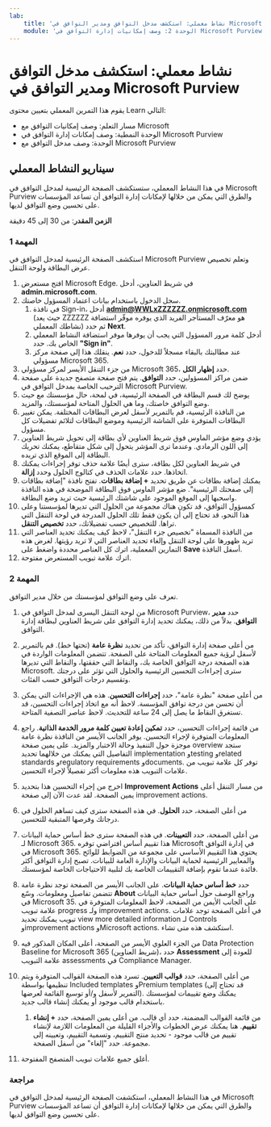 ```yaml
---
lab:
    title: 'نشاط معملي: استكشف مدخل التوافق ومدير التوافق في Microsoft Purview'    
    module: 'الوحدة 2: وصف إمكانيات إدارة التوافق في Microsoft Purview'
---
```



# <a name="lab-explore-the-microsoft-purview-compliance-portal--compliance-manager"></a>نشاط معملي: استكشف مدخل التوافق ومدير التوافق في Microsoft Purview

يقوم هذا التمرين المعملي بتعيين محتوى Learn التالي:

- مسار التعلم: وصف إمكانيات التوافق مع Microsoft
- الوحدة النمطية: وصف إمكانات إدارة التوافق في Microsoft Purview
- الوحدة: وصف مدخل التوافق مع Microsoft Purview

## <a name="lab-scenario"></a>سيناريو النشاط المعملي

في هذا النشاط المعملي، ستستكشف الصفحة الرئيسية لمدخل التوافق في Microsoft Purview والطرق التي يمكن من خلالها لإمكانات إدارة التوافق أن تساعد المؤسسات على تحسين وضع التوافق لديها.

**الزمن المقدر**: من 30 إلى 45 دقيقة

### <a name="task-1"></a>المهمة 1

استكشف الصفحة الرئيسية لمدخل التوافق في Microsoft Purview وتعلم تخصيص عرض البطاقة ولوحة التنقل.

1. افتح مستعرض Microsoft Edge. في شريط العناوين، أدخل **admin.microsoft.com**.
1. سجل الدخول باستخدام بيانات اعتماد المسؤول خاصتك.
    1. في نافذة Sign-in، أدخل **admin@WWLxZZZZZZ.onmicrosoft.com** (حيث يعد ZZZZZZ هو معرّف المستأجر الفريد الذي يوفره موفّر استضافة نشاطك المعملي) ثم حدد **Next**.
    1. أدخل كلمة مرور المسؤول التي يجب أن يوفرها موفر استضافة النشاط المعملي الخاص بك. حدد **"Sign in"**.
    1. عند مطالبتك بالبقاء مسجلاً للدخول، حدد **نعم**. ينقلك هذا إلى صفحة مركز مسؤولي Microsoft 365.
1. من جزء التنقل الأيسر لمركز مسؤولي Microsoft 365، حدد **إظهار الكل**.
1. ضمن مراكز المسؤولين، حدد **التوافق**.  يتم فتح صفحة متصفح جديدة على صفحة الترحيب الخاصة بمدخل التوافق في Microsoft Purview.  
1. يوضح لك قسم البطاقة في الصفحة الرئيسية، في لمحة، حال مؤسستك مع حيث وضع التوافق خاصتك، وما هي الحلول المتاحة لمؤسستك، والمزيد.
1. من النافذة الرئيسية، قم بالتمرير لأسفل لعرض البطاقات المختلفة. يمكن تغيير البطاقات المتوفرة على الشاشة الرئيسية وموضع البطاقات لتلائم تفضيلات كل مسؤول.  
1. يؤدي وضع مؤشر الماوس فوق شريط العناوين لأي بطاقة إلى تحويل شريط العناوين إلى اللون الرمادي.  وعندما ترى المؤشر يتحول إلى شكل متقاطع، يمكنك تحريك البطاقة إلى الموقع الذي تريده.
1. في شريط العناوين لكل بطاقة، سترى أيضًا علامة حذف توفر إجراءات يمكنك اتخاذها.  حدد علامات الحذف في كتالوج الحلول وحدد **إزالة**.
1. يمكنك إضافة بطاقات عن طريق تحديد **+ إضافة بطاقات**.  تفتح نافذة "إضافة بطاقات إلى صفحتك الرئيسية".  ضع مؤشر الماوس فوق البطاقة الموضحة في هذه النافذة واسحبها إلى الموقع الموجود على شاشتك الرئيسية حيث تريد وضع البطاقة.
1. كمسؤول التوافق، قد تكون هناك مجموعة من الحلول التي تديرها لمؤسستنا وعلى هذا النحو، قد تحتاج إلى أن يكون فقط تلك الحلول المدرجة في لوحة التنقل التي تراها. للتخصيص حسب تفضيلاتك، حدد **تخصيص التنقل**.  
1. من النافذة المسماة "تخصيص جزء التنقل"، لاحظ كيف يمكنك تحديد العناصر التي تريد ظهورها على لوحة التنقل وإلغاء تحديد العناصر التي لا تريد رؤيتها. لغرض هذه التمارين المعملية، اترك كل العناصر محددة واضغط على **Save** أسفل النافذة.  
1. اترك علامة تبويب المستعرض مفتوحة.

### <a name="task-2"></a>المهمة 2

تعرف على وضع التوافق لمؤسستك من خلال مدير التوافق.

1. من لوحة التنقل اليسرى لمدخل التوافق في Microsoft Purview، حدد **مدير التوافق**.  بدلاً من ذلك، يمكنك تحديد إدارة التوافق على شريط العناوين لبطاقة إدارة التوافق.

1. من أعلى صفحة إدارة التوافق، تأكد من تحديد **نظرة عامة** (تحتها خط). قم بالتمرير لأسفل لرؤية جميع المعلومات المتاحة على الصفحة.  تتضمن المعلومات الواردة في هذه الصفحة درجة التوافق الخاصة بك، والنقاط التي حققتها، والنقاط التي تديرها Microsoft.   سترى إجراءات التحسين الرئيسية والحلول التي تؤثر على درجتك وتقسيم درجات التوافق حسب الفئات.

1. من أعلى صفحة "نظرة عامة"، حدد **إجراءات التحسين**.  هذه هي الإجراءات التي يمكن أن تحسن من درجة توافق المؤسسة. لاحظ أنه مع اتخاذ إجراءات التحسين، قد تستغرق النقاط ما يصل إلى 24 ساعة للتحديث.  لاحظ عناصر التصفية المتاحة.

1. من قائمة إجراءات التحسين، حدد **تمكين إعادة تعيين كلمة مرور الخدمة الذاتية**.  راجع المعلومات المتوفرة لإجراء التحسين.  يوفر الجانب الأيسر من النافذة نظرة عامة موجزة حول التنفيذ وحالة الاختبار والمزيد. على يمين صفحة overview ستجد التفاصيل التي يمكنك من خلالهما تحديد implementation وtesting وrelated standards وregulatory requirements وdocuments. توفر كل علامة تبويب من علامات التبويب هذه معلومات أكثر تفصيلاً لإجراء التحسين.

1. اخرج من إجراء التحسين هذا بتحديد **Improvement Actions** من مسار التنقل أعلى يمين الصفحة.  لقد عدت الآن إلى صفحة improvement actions.

1. من أعلى الصفحة، حدد **الحلول**. في هذه الصفحة سترى كيف تساهم الحلول في درجاتك وفرصها المتبقية للتحسين.

1. من أعلى الصفحة، حدد **التعيينات**. في هذه الصفحة سترى خط أساس حماية البيانات لـ Microsoft 365.  هذا تقييم أساس افتراضي توفره Microsoft في إدارة التوافق في Microsoft 365.  يحتوي هذا التقييم الأساسي على مجموعة من الضوابط للوائح والمعايير الرئيسية لحماية البيانات والإدارة العامة للبيانات. تصبح إدارة التوافق أكثر فائدة عندما تقوم بإضافة التقييمات الخاصة بك لتلبية الاحتياجات الخاصة لمؤسستك.

1. حدد **خط أساس حماية البيانات**.  على الجانب الأيسر من الصفحة توجد نظرة عامة تتضمن تفاصيل ومعلومات.  وسّع **About** وراجع الوصف حول أساس حماية البيانات في Microsoft 35.  على الجانب الأيمن من الصفحة، لاحظ المعلومات المتوفرة في علامة تبويب progress ولـ improvement actions. في أعلى الصفحة توجد علامات تبويب يمكنك تحديد view more detailed information لـ Controls وimprovement actions وMicrosoft actions. استكشف هذه متى تشاء. 

1. من الجزء العلوي الأيسر من الصفحة، أعلى المكان المذكور فيه Data Protection Baseline for Microsoft 365 (شريط العناوين)، حدد **Assessment** للعودة إلى علامة التبويب assessments في Compliance Manager.  

1. من أعلى الصفحة، حدد **قوالب التعيين**.  تسرد هذه الصفحة القوالب المتوفرة ويتم تنظيمها بواسطة Included templates وPremium templates (قد تحتاج إلى التمرير لأسفل و/أو توسيع القائمة لعرضها).  يمكنك وضع تقييمات لمؤسستك باستخدام قالب موجود أو يمكنك إنشاء قالب جديد.
    1. من قائمة القوالب المضمنة، حدد أي قالب. من أعلى يمين الصفحة، حدد **+ إنشاء تقييم**.  هنا يمكنك عرض الخطوات والأجزاء القليلة من المعلومات اللازمة لإنشاء تقييم من قالب موجود - تحديد منتج التقييم، وتسمية التقييم، وتعيينه إلى مجموعة.  حدد "إلغاء" من أسفل الصفحة.

1. أغلق جميع علامات تبويب المتصفح المفتوحة.

### <a name="review"></a>مراجعة

في هذا النشاط المعملي، استكشفت الصفحة الرئيسية لمدخل التوافق في Microsoft Purview والطرق التي يمكن من خلالها لإمكانات إدارة التوافق أن تساعد المؤسسات على تحسين وضع التوافق لديها.
